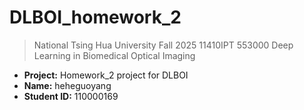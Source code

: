 # DLBOI_homework_2

>National Tsing Hua University
>Fall 2025 11410IPT 553000
>Deep Learning in Biomedical Optical Imaging

- **Project:** Homework_2 project for DLBOI
- **Name:** heheguoyang
- **Student ID:** 110000169
